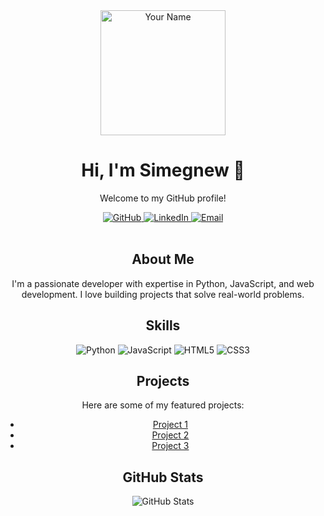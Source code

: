 <div align="center">
  <img src="https://avatars.githubusercontent.com/u/YOUR_USER_ID" width="200" height="200" alt="Your Name">
  <h1>Hi, I'm Simegnew 👋</h1>
  <p>Welcome to my GitHub profile!</p>
</div>

<div align="center">
  <a href="https://github.com/simegnew1213">
    <img src="https://img.shields.io/badge/GitHub-Profile-blue?style=for-the-badge&logo=github" alt="GitHub">
  </a>
  <a href="https://www.linkedin.com/in/YOUR_LINKEDIN">
    <img src="https://img.shields.io/badge/LinkedIn-Connect-blue?style=for-the-badge&logo=linkedin" alt="LinkedIn">
  </a>
  <a href="mailto:YOUR_EMAIL">
    <img src="https://img.shields.io/badge/Email-Contact-red?style=for-the-badge&logo=gmail" alt="Email">
  </a>
</div>

<br>

<h2 align="center">About Me</h2>
<p align="center">
  I'm a passionate developer with expertise in Python, JavaScript, and web development. I love building projects that solve real-world problems.
</p>

<h2 align="center">Skills</h2>
<p align="center">
  <img src="https://img.shields.io/badge/Python-3776AB?style=for-the-badge&logo=python&logoColor=white" alt="Python">
  <img src="https://img.shields.io/badge/JavaScript-F7DF1E?style=for-the-badge&logo=javascript&logoColor=black" alt="JavaScript">
  <img src="https://img.shields.io/badge/HTML5-E34F26?style=for-the-badge&logo=html5&logoColor=white" alt="HTML5">
  <img src="https://img.shields.io/badge/CSS3-1572B6?style=for-the-badge&logo=css3&logoColor=white" alt="CSS3">
</p>

<h2 align="center">Projects</h2>
<p align="center">
  Here are some of my featured projects:
</p>
<ul align="center">
  <li><a href="https://github.com/simegnew1213/PROJECT_1">Project 1</a></li>
  <li><a href="https://github.com/simegnew1213/PROJECT_2">Project 2</a></li>
  <li><a href="https://github.com/simegnew1213/PROJECT_3">Project 3</a></li>
</ul>

<h2 align="center">GitHub Stats</h2>
<p align="center">
  <img src="https://github-readme-stats.vercel.app/api?username=simegnew1213&show_icons=true&theme=dark" alt="GitHub Stats">
</p>

